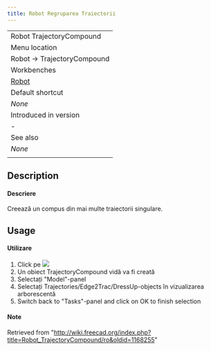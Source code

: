 ```yaml
---
title: Robot Regruparea Traiectorii
---
```

|  |
| --- |
| Robot TrajectoryCompound |
| Menu location |
| Robot → TrajectoryCompound |
| Workbenches |
| [Robot](/Robot_Workbench "Robot Workbench") |
| Default shortcut |
| *None* |
| Introduced in version |
| - |
| See also |
| *None* |
|  |

## Description

#### Descriere

Creează un compus din mai multe traiectorii singulare.

## Usage

#### Utilizare

1. Click pe ![](/images/Robot_TrajectoryCompound.png)
2. Un obiect TrajectoryCompound vidă va fi creată
3. Selectați "Model"-panel
4. Selectați Trajectories/Edge2Trac/DressUp-objects în vizualizarea arborescentă
5. Switch back to "Tasks"-panel and click on  OK to finish selection

#### Note

Retrieved from "<http://wiki.freecad.org/index.php?title=Robot_TrajectoryCompound/ro&oldid=1168255>"